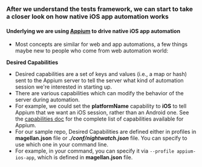 ### After we understand the tests framework, we can start to take a closer look on how native iOS app automation works

#### Underlying we are using [**Appium**](http://appium.io) to drive native iOS app automation

- Most concepts are similar for web and app automations, a few things maybe new to people who come from web automation world:

**Desired Capabilities**  
- Desired capabilities are a set of keys and values (i.e., a map or hash) sent to the Appium server to tell the server what kind of automation session we're interested in starting up. 
- There are various capabilities which can modify the behavior of the server during automation. 
- For example, we could set the **platformName** capability to **iOS** to tell Appium that we want an iOS session, rather than an Android one. See the [capabilities doc](http://appium.io/docs/en/writing-running-appium/caps/index.html) for the complete list of capabilities available for Appium.
- For our sample repo, Desired Capabilities are defined either in profiles in **magellan.json** file or ***./conf/nightwatch.json*** file. You can specify to use which one in your command line.
- For example, in your command, you can specify it via `--profile appium-ios-app`, which is defined in **magellan.json** file.